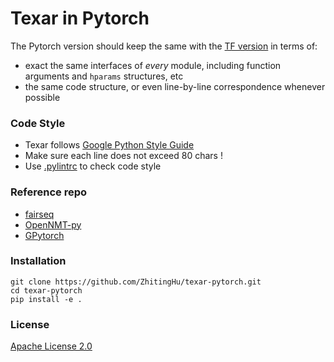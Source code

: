 
# Texar in Pytorch

The Pytorch version should keep the same with the [TF version](https://github.com/asyml/texar) in terms of:

* exact the same interfaces of *every* module, including function arguments and `hparams` structures, etc
* the same code structure, or even line-by-line correspondence whenever possible


### Code Style

* Texar follows [Google Python Style Guide](http://google.github.io/styleguide/pyguide.html) 
* Make sure each line does not exceed 80 chars !
* Use [.pylintrc](./.pylintrc) to check code style 

### Reference repo

* [fairseq](https://github.com/pytorch/fairseq)
* [OpenNMT-py](https://github.com/OpenNMT/OpenNMT-py)
* [GPytorch](https://github.com/cornellius-gp/gpytorch)

### Installation
```
git clone https://github.com/ZhitingHu/texar-pytorch.git 
cd texar-pytorch
pip install -e .
```

### License
[Apache License 2.0](./LICENSE)
